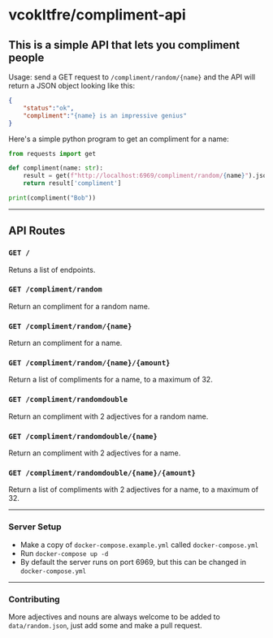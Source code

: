 # vcokltfre/compliment-api

## This is a simple API that lets you compliment people

Usage: send a GET request to `/compliment/random/{name}` and the API will return a JSON object looking like this:

```json
{
    "status":"ok",
    "compliment":"{name} is an impressive genius"
}
```

Here's a simple python program to get an compliment for a name:

```py
from requests import get

def compliment(name: str):
    result = get(f"http://localhost:6969/compliment/random/{name}").json()
    return result['compliment']

print(compliment("Bob"))
```

---

## API Routes

### `GET /`
Retuns a list of endpoints.

### `GET /compliment/random`
Return an compliment for a random name.

### `GET /compliment/random/{name}`
Return an compliment for a name.

### `GET /compliment/random/{name}/{amount}`
Return a list of compliments for a name, to a maximum of 32.

### `GET /compliment/randomdouble`
Return an compliment with 2 adjectives for a random name.

### `GET /compliment/randomdouble/{name}`
Return an compliment with 2 adjectives for a name.

### `GET /compliment/randomdouble/{name}/{amount}`
Return a list of compliments with 2 adjectives for a name, to a maximum of 32.

---

### Server Setup

- Make a copy of `docker-compose.example.yml` called `docker-compose.yml`
- Run `docker-compose up -d`
- By default the server runs on port 6969, but this can be changed in `docker-compose.yml`

---

### Contributing

More adjectives and nouns are always welcome to be added to `data/random.json`, just add some and make a pull request.